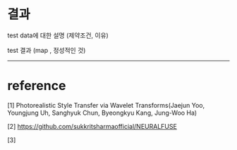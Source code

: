 
# 결과
test data에 대한 설명
(제약조건, 이유)

test 결과 (map , 정성적인 것)



-------------------------------------------------------------
# reference 

[1] Photorealistic Style Transfer via Wavelet Transforms(Jaejun Yoo, Youngjung Uh, Sanghyuk Chun, Byeongkyu Kang, Jung-Woo Ha)  

[2] https://github.com/sukkritsharmaofficial/NEURALFUSE

[3]
